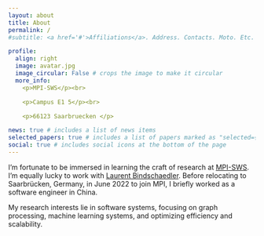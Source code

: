 ```yaml
---
layout: about
title: About
permalink: /
#subtitle: <a href='#'>Affiliations</a>. Address. Contacts. Moto. Etc.

profile:
  align: right
  image: avatar.jpg
  image_circular: False # crops the image to make it circular
  more_info:
    <p>MPI-SWS</p><br>

    <p>Campus E1 5</p><br>

    <p>66123 Saarbruecken </p>

news: true # includes a list of news items
selected_papers: true # includes a list of papers marked as "selected={true}"
social: true # includes social icons at the bottom of the page
---
```

I’m fortunate to be immersed in learning the craft of research at [MPI-SWS](https://mpi-sws.org/). I’m equally lucky to work with [Laurent Bindschaedler](https://binds.ch). Before relocating to Saarbrücken, Germany, in June 2022 to join MPI, I briefly worked as a software engineer in China.

My research interests lie in software systems, focusing on graph processing, machine learning systems, and optimizing efficiency and scalability.
